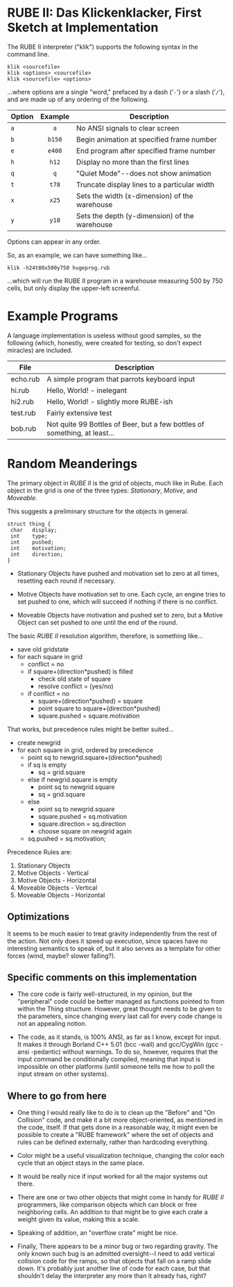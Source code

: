 RUBE II:  Das Klickenklacker, First Sketch at Implementation
============================================================

The RUBE II interpreter ("klik") supports the following syntax in the
command line.

    klik <sourcefile>
    klik <options> <sourcefile>
    klik <sourcefile> <options>

...where options are a single "word," prefaced by a dash ('`-`') or a slash ('`/`'), and are made up of any ordering of the following.

| **Option** | **Example** | **Description**                               |
| ---------- |:-----------:| --------------------------------------------- |
| `a`        | `a`         | No ANSI signals to clear screen               |
| `b`<num>   | `b150`      | Begin animation at specified frame number     |
| `e`<num>   | `e400`      | End program after specified frame number      |
| `h`<num>   | `h12`       | Display no more than the first lines          |
| `q`        | `q`         | "Quiet Mode"--does not show animation         |
| `t`<num>   | `t78`       | Truncate display lines to a particular width  |
| `x`<num>   | `x25`       | Sets the width (x-dimension) of the warehouse |
| `y`<num>   | `y10`       | Sets the depth (y-dimension) of the warehouse |

Options can appear in any order.

So, as an example, we can have something like...

    klik -h24t80x500y750 hugeprog.rub

...which will run the RUBE II program in a warehouse measuring 500 by 750 cells, but only display the upper-left screenful.

Example Programs
================

A language implementation is useless without good samples, so the following (which, honestly, were created for testing, so don't expect miracles) are included.

| **File** | **Description**                              |
| -------- | -------------------------------------------- |
| echo.rub | A simple program that parrots keyboard input |
| hi.rub   | Hello, World! - inelegant                    |
| hi2.rub  | Hello, World! - slightly more RUBE-ish       |
| test.rub | Fairly extensive test                        |
| bob.rub  | Not quite 99 Bottles of Beer, but a few bottles of something, at least... |

Random Meanderings
==================

The primary object in _RUBE II_ is the grid of objects, much like in Rube.  Each object in the grid is one of the three types:  _Stationary_, _Motive_, and _Moveable_.

This suggests a preliminary structure for the objects in general.

    struct thing {
     char   display;
     int    type;
     int    pushed;
     int    motivation;
     int    direction;
    }

 - Stationary Objects have pushed and motivation set to zero at all times, resetting each round if necessary.

 - Motive Objects have motivation set to one.  Each cycle, an engine tries to set pushed to one, which will succeed if nothing if there is no conflict.

 - Moveable Objects have motivation and pushed set to zero, but a Motive Object can set pushed to one until the end of the round.

The basic _RUBE II_ resolution algorithm, therefore, is something like...

- save old gridstate
- for each square in grid
  - conflict = no
  - if square+(direction*pushed) is filled
    - check old state of square
    - resolve conflict = (yes/no)
  - if conflict = no
    - square+(direction*pushed) = square
    - point square to square+(direction*pushed)
    - square.pushed = square.motivation

That works, but precedence rules might be better suited...

- create newgrid
- for each square in grid, ordered by precedence
  - point sq to newgrid.square+(direction*pushed)
  - if sq is empty
    - sq = grid.square
  - else if newgrid.square is empty
    - point sq to newgrid.square
    - sq = grid.square
  - else
    - point sq to newgrid.square
    - square.pushed = sq.motivation
    - square.direction = sq.direction
    - choose square on newgrid again
  - sq.pushed = sq.motivation;

Precedence Rules are:

 1.  Stationary Objects
 1.  Motive Objects - Vertical
 1.  Motive Objects - Horizontal
 1.  Moveable Objects - Vertical
 1.  Moveable Objects - Horizontal

Optimizations
-------------

It seems to be much easier to treat gravity independently from the rest of the action.  Not only does it speed up execution, since spaces have no interesting semantics to speak of, but it also serves as a template for other forces (wind, maybe?  slower falling?).

Specific comments on this implementation
----------------------------------------

 - The core code is fairly well-structured, in my opinion, but the "peripheral" code could be better managed as functions pointed to from within the Thing structure.  However, great thought needs to be given to the parameters, since changing every last call for every code change is not an appealing notion.

 - The code, as it stands, is 100% ANSI, as far as I know, except for input.  It makes it through Borland C++ 5.01 (bcc -wall) and gcc/CygWin (gcc -ansi -pedantic) without warnings.  To do so, however, requires that the input command be conditionally compiled, meaning that input is impossible on other platforms (until someone tells me how to poll the input stream on other systems).

Where to go from here
---------------------

 - One thing I would really like to do is to clean up the "Before" and "On Collision" code, and make it a bit more object-oriented, as mentioned in the code, itself.  If that gets done in a reasonable way, it might even be possible to create a "RUBE framework" where the set of objects and rules can be defined externally, rather than hardcoding everything.

 - Color might be a useful visualization technique, changing the color each cycle that an object stays in the same place.

 - It would be really nice if input worked for all the major systems out there.

 - There are one or two other objects that might come in handy for _RUBE II_ programmers, like comparison objects which can block or free neighboring cells.  An addition to that might be to give each crate a weight given its value, making this a scale.

 - Speaking of addition, an "overflow crate" might be nice.

 - Finally, There appears to be a minor bug or two regarding gravity.  The only known such bug is an admitted oversight--I need to add vertical collision code for the ramps, so that objects that fall on a ramp slide down.  It's probably just another line of code for each case, but that shouldn't delay the interpreter any more than it already has, right?

